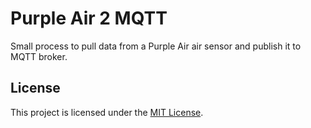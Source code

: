# Purple Air 2 MQTT

Small process to pull data from a Purple Air air sensor and publish it to MQTT broker.



## License

This project is licensed under the [MIT License](LICENSE).